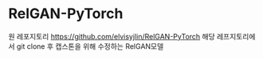 # RelGAN-PyTorch
 원 레포지토리 https://github.com/elvisyjlin/RelGAN-PyTorch
 해당 레프지토리에서 git clone 후 캡스톤을 위해 수정하는 RelGAN모델
 